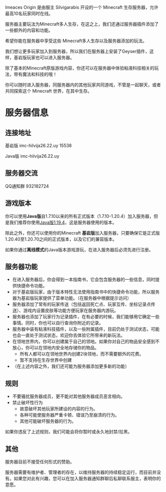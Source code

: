 Imeaces Origin 是由服主 Silvigarabis 开设的一个 Minecraft 生存服务器，允许最高10名玩家同时在线。

服务器主要玩法为Minecraft多人生存，在这之上，我们还通过服务器插件添加了一些额外的内容和功能。

希望你能在服务器中享受这些 Minecraft多人生存以及服务器添加的玩法。

我们想让更多玩家加入到服务器，所以我们在服务器上安装了Geyser插件，这样，基岩版玩家也可以进入服务器。

除了基本的Minecraft原版游戏内容，你还可以在服务器中体验粘液科技相关的玩法，带有魔法和科技的哦！

你可以随时进入服务器，同服务器内的其他玩家共同游戏，不管是一起聊天，或者共同探索这个 Minecraft 世界，在其中生存。

# 服务器信息

## 连接地址
基岩版
imc-hilvija26.22.uy 15538

Java版
imc-hilvija26.22.uy

## 服务器交流

QQ通知群 932182724

## 游戏版本

你可以使用**Java版**自1.7.10以来的所有正式版本（1.7.10-1.20.4）加入服务器，但是我们推荐你使用[Java版1.19.4](https://zh.minecraft.wiki/w/Java版1.19.4)，这是服务器使用的版本。

除此之外，你还可以使用你的Minecraft **基岩版**加入服务器，只要确保它是正式版1.20.40至1.20.70之间的正式版本，以及它们的兼容版本。

如果你通过**离线模式**的Java版本游戏游玩，在进入服务器后必须先进行注册。

## 服务器功能

- 在进入服务器后，你会得到一本指南书，它会包含服务器的一些信息，同时提供快捷命令功能。
- 对于基岩版玩家，由于版本特性无法使用指南书中的快捷命令功能，所以服务器为基岩版玩家提供了菜单功能。（在服务器中根据提示访问）
- 服务器添加了常有的玩家传送（包括返回死亡点、玩家互传、坐标记录点传送）、游戏内设置皮肤等功能方便玩家在服务器内游玩。
- 服务器也添加了玩家行为记录插件，在有必要的时候，我们能够用它确定一些事情。同时，你也可以自行查询你附近的记录。
- 服务器中装有粘液科技插件，以及一些附属插件，目前仍处于测试状态，可能也会一直处于测试状态，欢迎你去体验它所带来的新玩法。
- 在领地世界内，你可以创建属于自己的领地。如果你对自己的物品安全感到不放心，你可以在领地内安全地存储你的物品。
  - 所有人都可以在领地世界内创建2块领地，而不需要额外的花费。
  - 暂不支持在生存世界中创建
- （在上述内容之外，我们还可能为服务器添加更多新的功能）

## 规则

- 不要骚扰服务器成员，更不能对其他服务器成员恶言相向。
- 禁止破坏性行为
  - 故意破坏其他玩家所建设的内容的行为。
  - 各种可能使服务器严重卡顿、错误乃至崩溃的行为。
  - 其他可能破坏服务器的行为。

如果你违反了上述规则，我们可能会将你暂时或永久地封禁/拉黑。

## 其他

服务器目前不接受任何形式的赞助。

服务器需要有维护者、管理者的存在，以维持服务器的持续稳定运行，而目前并没有。如果您对此有兴趣，您可以在加入服务器通知群聊后私聊联系服主，表明你的意愿。
